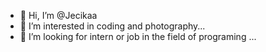 - 👋 Hi, I’m @Jecikaa
- 👀 I’m interested in coding and photography...
- 💞️ I’m looking for intern or job in the field of programing ...



